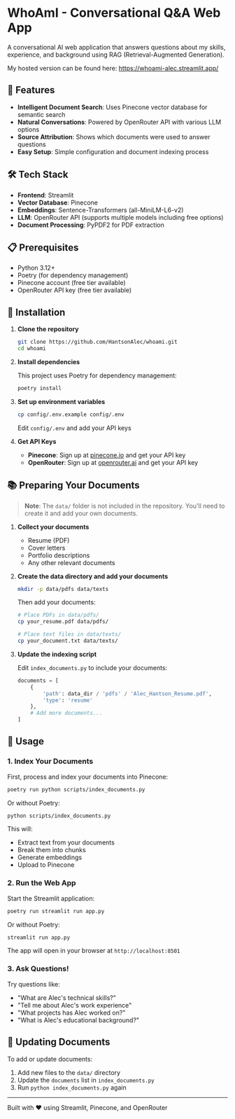 # WhoAmI - Conversational Q&A Web App

A conversational AI web application that answers questions about my skills, experience, and background using RAG (Retrieval-Augmented Generation).

My hosted version can be found here: https://whoami-alec.streamlit.app/

## 🚀 Features

-   **Intelligent Document Search**: Uses Pinecone vector database for semantic search
-   **Natural Conversations**: Powered by OpenRouter API with various LLM options
-   **Source Attribution**: Shows which documents were used to answer questions
-   **Easy Setup**: Simple configuration and document indexing process

## 🛠️ Tech Stack

-   **Frontend**: Streamlit
-   **Vector Database**: Pinecone
-   **Embeddings**: Sentence-Transformers (all-MiniLM-L6-v2)
-   **LLM**: OpenRouter API (supports multiple models including free options)
-   **Document Processing**: PyPDF2 for PDF extraction

## 📋 Prerequisites

-   Python 3.12+
-   Poetry (for dependency management)
-   Pinecone account (free tier available)
-   OpenRouter API key (free tier available)

## 🔧 Installation

1. **Clone the repository**

    ```bash
    git clone https://github.com/HantsonAlec/whoami.git
    cd whoami
    ```

2. **Install dependencies**

    This project uses Poetry for dependency management:

    ```bash
    poetry install
    ```

3. **Set up environment variables**

    ```bash
    cp config/.env.example config/.env
    ```

    Edit `config/.env` and add your API keys

4. **Get API Keys**

    - **Pinecone**: Sign up at [pinecone.io](https://www.pinecone.io/) and get your API key
    - **OpenRouter**: Sign up at [openrouter.ai](https://openrouter.ai/) and get your API key

## 📚 Preparing Your Documents

> **Note**: The `data/` folder is not included in the repository. You'll need to create it and add your own documents.

1. **Collect your documents**

    - Resume (PDF)
    - Cover letters
    - Portfolio descriptions
    - Any other relevant documents

2. **Create the data directory and add your documents**

    ```bash
    mkdir -p data/pdfs data/texts
    ```

    Then add your documents:

    ```bash
    # Place PDFs in data/pdfs/
    cp your_resume.pdf data/pdfs/

    # Place text files in data/texts/
    cp your_document.txt data/texts/
    ```

3. **Update the indexing script**

    Edit `index_documents.py` to include your documents:

    ```python
    documents = [
        {
            'path': data_dir / 'pdfs' / 'Alec_Hantson_Resume.pdf',
            'type': 'resume'
        },
        # Add more documents...
    ]
    ```

## 🚀 Usage

### 1. Index Your Documents

First, process and index your documents into Pinecone:

```bash
poetry run python scripts/index_documents.py
```

Or without Poetry:

```bash
python scripts/index_documents.py
```

This will:

-   Extract text from your documents
-   Break them into chunks
-   Generate embeddings
-   Upload to Pinecone

### 2. Run the Web App

Start the Streamlit application:

```bash
poetry run streamlit run app.py
```

Or without Poetry:

```bash
streamlit run app.py
```

The app will open in your browser at `http://localhost:8501`

### 3. Ask Questions!

Try questions like:

-   "What are Alec's technical skills?"
-   "Tell me about Alec's work experience"
-   "What projects has Alec worked on?"
-   "What is Alec's educational background?"

## 🔄 Updating Documents

To add or update documents:

1. Add new files to the `data/` directory
2. Update the `documents` list in `index_documents.py`
3. Run `python index_documents.py` again

---

Built with ❤️ using Streamlit, Pinecone, and OpenRouter

